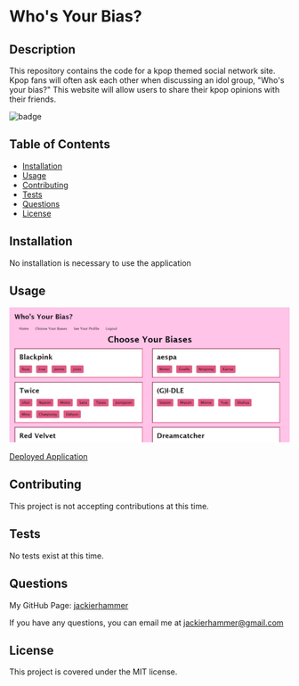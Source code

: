 # Who's Your Bias?

## Description

This repository contains the code for a kpop themed social network site. Kpop fans will often ask each other when discussing an idol group, "Who's your bias?" This website will allow users to share their kpop opinions with their friends.

![badge](https://img.shields.io/badge/license-MIT-green)

## Table of Contents
    
- [Installation](#installation)
- [Usage](#usage)
- [Contributing](#contributing)
- [Tests](#tests)
- [Questions](#questions)
- [License](#license)
    
## Installation
    
No installation is necessary to use the application

## Usage

![biasapp](./images/biasapp.png)

[Deployed Application](https://peaceful-fortress-40131.herokuapp.com/)

## Contributing

This project is not accepting contributions at this time.

## Tests 

No tests exist at this time.

## Questions

My GitHub Page: [jackierhammer](https://github.com/jackierhammer)

If you have any questions, you can email me at jackierhammer@gmail.com

## License
    
This project is covered under the MIT license. 
